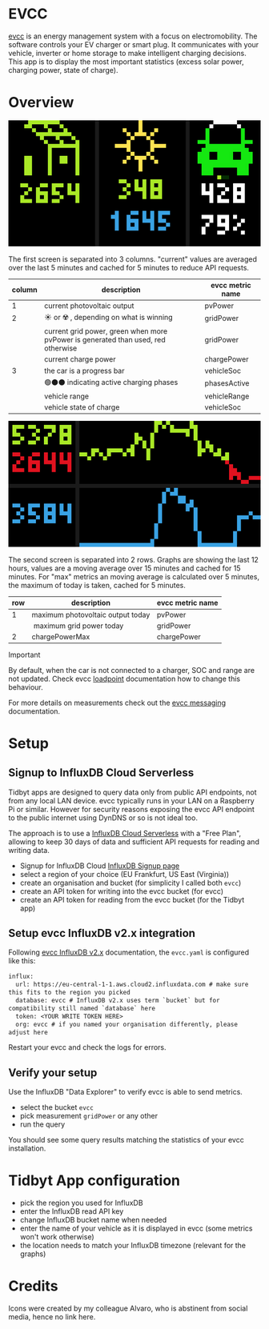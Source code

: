 # EVCC
[evcc](https://evcc.io/en/) is an energy management system with a focus on electromobility. The software controls your EV charger or smart plug. It communicates with your vehicle, inverter or home storage to make intelligent charging decisions. This app is to display the most important statistics (excess solar power, charging power, state of charge).

# Overview

![Screenshot of a evcc app screen 1](evcc1.png)

The first screen is separated into 3 columns. "current" values are averaged over the last 5 minutes and cached for 5 minutes to reduce API requests.

|column|description|evcc metric name| 
| -------- | ------- |------- |
| 1|current photovoltaic output| pvPower  |
|2|☀️ or ☢️ , depending on what is winning |gridPower |
||current grid power, green when more pvPower is generated than used, red otherwise |gridPower | 
||current charge power | chargePower | 
|3|the car is a progress bar  |vehicleSoc | 
||🟢⚫️⚫️ indicating active charging phases  |phasesActive | 
||vehicle range |vehicleRange | 
||vehicle state of charge | vehicleSoc | 

![Screenshot of a evcc app screen 2](evcc2.png)

The second screen is separated into 2 rows. Graphs are showing the last 12 hours, values are a moving average over 15 minutes and cached for 15 minutes. For "max" metrics an moving average is calculated over 5 minutes, the maximum of today is taken, cached for 5 minutes.

|row|description|evcc metric name| 
| -------- | ------- |------- |
|1|maximum photovoltaic output today| pvPower |
| | maximum grid power today|gridPower |
|2|chargePowerMax |chargePower |

> [!IMPORTANT]
> By default, when the car is not connected to a charger, SOC and range are not updated. Check evcc [loadpoint](https://docs.evcc.io/en/docs/reference/configuration/loadpoints#soc) documentation how to change this behaviour.

For more details on measurements check out the [evcc  messaging](https://github.com/evcc-io/docs/blob/main/docs/reference/configuration/messaging.md) documentation.

# Setup

## Signup to InfluxDB Cloud Serverless

Tidbyt apps are designed to query data only from public API endpoints, not from any local LAN device. evcc typically runs in your LAN on a Raspberry Pi or similar. However for security reasons exposing the evcc API endpoint to the public internet using DynDNS or so is not ideal too.

The approach is to use a [InfluxDB Cloud Serverless](https://www.influxdata.com/influxdb-cloud-pricing/) with a "Free Plan", allowing to keep 30 days of data and sufficient API requests for reading and writing data.

* Signup for InfluxDB Cloud [InfluxDB Signup page](https://cloud2.influxdata.com/signup)
* select a region of your choice (EU Frankfurt, US East (Virginia))
* create an organisation and bucket (for simplicity I called both `evcc`) 
* create an API token for writing into the evcc bucket (for evcc)
* create an API token for reading from the evcc bucket (for the Tidbyt app) 

## Setup evcc InfluxDB v2.x integration

Following [evcc InfluxDB v2.x](https://docs.evcc.io/docs/reference/configuration/influx/#influxdb-v2x) documentation, the `evcc.yaml` is configured like this:

```
influx:
  url: https://eu-central-1-1.aws.cloud2.influxdata.com # make sure this fits to the region you picked
  database: evcc # InfluxDB v2.x uses term `bucket` but for compatibility still named `database` here
  token: <YOUR WRITE TOKEN HERE>
  org: evcc # if you named your organisation differently, please adjust here
```

Restart your evcc and check the logs for errors.

## Verify your setup

Use the InfluxDB "Data Explorer" to verify evcc is able to send metrics.

* select the bucket `evcc`
* pick measurement `gridPower` or any other
* run the query

You should see some query results matching the statistics of your evcc installation.

# Tidbyt App configuration

* pick the region you used for InfluxDB 
* enter the InfluxDB read API key
* change InfluxDB bucket name when needed
* enter the name of your vehicle as it is displayed in evcc (some metrics won't work otherwise)
* the location needs to match your InfluxDB timezone (relevant for the graphs)

# Credits

Icons were created by my colleague Alvaro, who is abstinent from social media, hence no link here.